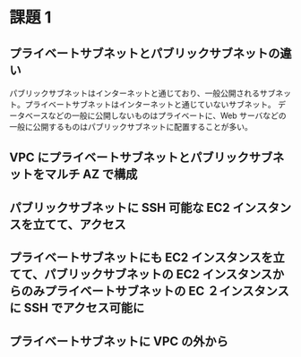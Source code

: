 # 課題 1

## プライベートサブネットとパブリックサブネットの違い

パブリックサブネットはインターネットと通じており、一般公開されるサブネット。プライベートサブネットはインターネットと通じていないサブネット。
データベースなどの一般に公開しないものはプライベートに、Web サーバなどの一般に公開するものはパブリックサブネットに配置することが多い。

## VPC にプライベートサブネットとパブリックサブネットをマルチ AZ で構成

## パブリックサブネットに SSH 可能な EC2 インスタンスを立てて、アクセス

## プライベートサブネットにも EC2 インスタンスを立てて、パブリックサブネットの EC2 インスタンスからのみプライベートサブネットの EC ２インスタンスに SSH でアクセス可能に

## プライベートサブネットに VPC の外から
